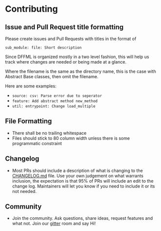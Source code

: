 # Contributing

## Issue and Pull Request title formatting

Please create issues and Pull Requests with titles in the format of

`sub_module: file: Short description`

Since DFFML is organized mostly in a two level fashion, this will help us track
where changes are needed or being made at a glance.

Where the filename is the same as the directory name, this is the case with
Abstract Base classes, then omit the filename.

Here are some examples:

- `source: csv: Parse error due to seperator`
- `feature: Add abstract method new_method`
- `util: entrypoint: Change load_multiple`

## File Formatting

- There shall be no trailing whitespace
- Files should stick to 80 column width unless there is some programmatic
  constraint

## Changelog

- Most PRs should include a description of what is changing to the
  [CHANGELOG.md](CHANGELOG.md) file. Use your own judgement on what warrants
  inclusion, the expectation is that 95% of PRs will include an edit to the
  change log. Maintainers will let you know if you need to include it or its not
  needed.

## Community 

- Join the community. Ask questions, share ideas, request features and what not. Join our [gitter](https://gitter.im/dffml/community?utm_source=share-link&utm_medium=link&utm_campaign=share-link) room and say Hi!